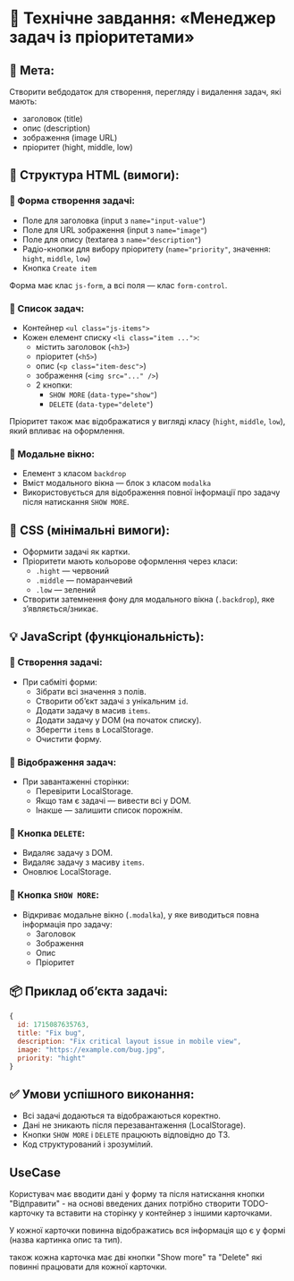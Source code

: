 # 📄 Технічне завдання: «Менеджер задач із пріоритетами»

## 🎯 Мета:

Створити вебдодаток для створення, перегляду і видалення задач, які мають:

- заголовок (title)
- опис (description)
- зображення (image URL)
- пріоритет (hight, middle, low)

## 🧱 Структура HTML (вимоги):

### 🔹 Форма створення задачі:

- Поле для заголовка (input з `name="input-value"`)
- Поле для URL зображення (input з `name="image"`)
- Поле для опису (textarea з `name="description"`)
- Радіо-кнопки для вибору пріоритету (`name="priority"`, значення: `hight`, `middle`, `low`)
- Кнопка `Create item`

Форма має клас `js-form`, а всі поля — клас `form-control`.

### 🔹 Список задач:

- Контейнер `<ul class="js-items">`
- Кожен елемент списку `<li class="item ...">`:
  - містить заголовок (`<h3>`)
  - пріоритет (`<h5>`)
  - опис (`<p class="item-desc">`)
  - зображення (`<img src="..." />`)
  - 2 кнопки:
    - `SHOW MORE` (`data-type="show"`)
    - `DELETE` (`data-type="delete"`)

Пріоритет також має відображатися у вигляді класу (`hight`, `middle`, `low`), який впливає на оформлення.

### 🔹 Модальне вікно:

- Елемент з класом `backdrop`
- Вміст модального вікна — блок з класом `modalka`
- Використовується для відображення повної інформації про задачу після натискання `SHOW MORE`.

## 🎨 CSS (мінімальні вимоги):

- Оформити задачі як картки.
- Пріоритети мають кольорове оформлення через класи:
  - `.hight` — червоний
  - `.middle` — помаранчевий
  - `.low` — зелений
- Створити затемнення фону для модального вікна (`.backdrop`), яке з’являється/зникає.

## 💡 JavaScript (функціональність):

### 🔹 Створення задачі:

- При сабміті форми:
  - Зібрати всі значення з полів.
  - Створити обʼєкт задачі з унікальним `id`.
  - Додати задачу в масив `items`.
  - Додати задачу у DOM (на початок списку).
  - Зберегти `items` в LocalStorage.
  - Очистити форму.

### 🔹 Відображення задач:

- При завантаженні сторінки:
  - Перевірити LocalStorage.
  - Якщо там є задачі — вивести всі у DOM.
  - Інакше — залишити список порожнім.

### 🔹 Кнопка `DELETE`:

- Видаляє задачу з DOM.
- Видаляє задачу з масиву `items`.
- Оновлює LocalStorage.

### 🔹 Кнопка `SHOW MORE`:

- Відкриває модальне вікно (`.modalka`), у яке виводиться повна інформація про задачу:
  - Заголовок
  - Зображення
  - Опис
  - Пріоритет

## 📦 Приклад обʼєкта задачі:

```js
{
  id: 1715087635763,
  title: "Fix bug",
  description: "Fix critical layout issue in mobile view",
  image: "https://example.com/bug.jpg",
  priority: "hight"
}
```

## ✅ Умови успішного виконання:

- Всі задачі додаються та відображаються коректно.
- Дані не зникають після перезавантаження (LocalStorage).
- Кнопки `SHOW MORE` і `DELETE` працюють відповідно до ТЗ.
- Код структурований і зрозумілий.

## UseCase

Користувач має вводити дані у форму та після натискання кнопки "Відправити" - на основі введених даних потрібно створити TODO-карточку та вставити на сторінку у контейнер з іншими карточками.

У кожної карточки повинна відображатись вся інформація що є у формі (назва картинка опис та тип).

також кожна карточка має дві кнопки "Show more" та "Delete" які повинні працювати для кожної карточки.
